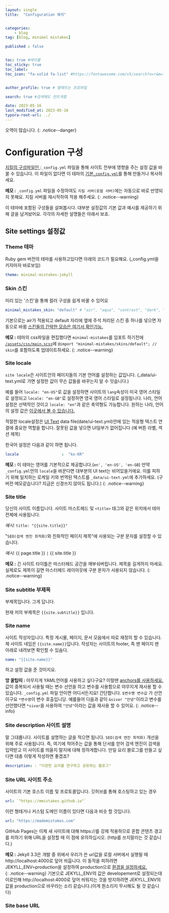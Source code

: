 ```yaml
---
layout: single
title:  "Configuration 해석"


categories: 
    - blog
tag: [blog, minimal mistakes]

published : false


toc: true #테이블
toc_sticky: true
toc_label: 
toc_icon: "fa-solid fa-list" #https://fontawesome.com/v5/search?o=r&m=free&s=solid 아이콘 링크


author_profile: true # 옆에뜨는 프로파일

search: true #검색해도 안뜨게함

date: 2023-05-16
last_modified_at: 2023-05-16
typora-root-url: ../
---
```

오역이 많습니다.
{: .notice--danger}

# Configuration 구성

[지킬의 구성파일인 ](https://jekyllrb.com/docs/configuration/):`_config.yml` 파일을 통해 사이트 전부에 영향을 주는 설정 값을 바꿀 수 있습니다.
이 파일이 없다면 이 테마의 [기본`_config.yml`](https://github.com/mmistakes/minimal-mistakes/blob/master/_config.yml)를 통해 만들거나 복사하세요.




**메모 :**  `_config.yml` 파일을 수정하여도 `지킬 서버(로컬 서버)`에는 자동으로 바로 반영되지 못해요.  지킬 서버를 재시작하여 적용 해주세요.
{: .notice--warning}


이 테마에 포함된 구성들을 살펴봅시다.
대부분 설정값의 기본 값과 예시를 제공하기 위해 글을 남겨놨어요.
각각의 자세한 설명들은 아래서 보죠.



## Site settings 설정값

### Theme 테마
Ruby gem 버전의 테마를 사용하고있다면 아래의 코드가 필요해요. (_config.yml을 키자마자 바로보임)
```yaml
theme: minimal-mistakes-jekyll
```

### Skin 스킨
미리 있는 '스킨'을 통해 컬러 구성을 쉽게 바꿀 수 있어요
```yaml
minimal_mistakes_skin: "default" # "air", "aqua", "contrast", "dark", "dirt", "neon", "mint", "plum", "sunrise"
```
기본으로는 air가 적용되고 default 자리에 옆에 주석 처리된 스킨 중 하나를 넣으면 자동으로 바뀜
[스킨들의 간략한 모습은 여기서 확인가능.](https://mmistakes.github.io/minimal-mistakes/docs/configuration/#skin)

**메모 :**  테마의 css파일을 편집했다면 `minimal-mistakes`를 임포트 하기전에
[`/assets/css/main.scss`](https://github.com/mmistakes/minimal-mistakes/blob/master/assets/css/main.scss)에 `@import "minimal-mistakes/skins/default"; // skin`를 포함하도록 업데이트하세요.
{: .notice--warning}

### Site locale
`site locale`은 사이트안의 페이지들의 기본 언어를 설정하는 값입니다.
(_data/ui-text.yml로 가면 설정한 값이 무슨 값들을 바꾸는지 알 수 잇숩니다.)

예를 들어 `locale: "en-US"`로 값을 설정하면 사이트의 `lang`속성이 미국 영어 스타일로 설정되고 `locale: "en-GB"`로 설정하면 영국 영어 스타일로 설정됩니다.
나라, 언어 설정은 선택적인 것이고 `locale: "en"`과 같은 축약형도 가능합니다.
원하는 나라, 언어의 설정 값은 [이곳에서 볼 수 있습니다.](https://learn.microsoft.com/en-us/previous-versions/commerce-server/ee825488(v=cs.20)?redirectedfrom=MSDN)


적절한 locale설정은 [UI Text](https://mmistakes.github.io/minimal-mistakes/docs/ui-text/) data file(date/ui-text.yml)안에 있는 적응형 텍스트 연결에 중요한 역할을 합니다. 잘못된 값을 넣으면 UI일부가 없어집니다 (예 버튼 라벨, 섹션 제목)

한국어 설정은 다음과 같이 하면 됩니다.
```yaml
locale                   :  "ko-KR" 
```

**메모 :**  이 테마는 영어를 기본적으로 제공합니다.(`en', 'en-US', 'en-GB`)
만약 `_config.yml`안의 `locale`을 바꾼다면 대부분의 UI text는 비어있을거에요.
이를 피하기 위해 일치하는 로케일 키와 번역된 텍스트를 `_data/ui-text.yml`에 추가하세요.
(구버전 메모같습니다? 지금은 신경쓰지 않아도 됩니다.)
{: .notice--warning}

### Site title
당신의 사이트 이름입니다.
사이트 마스트헤드 및 `<title>` 태그와 같은 위치에서 테마 전체에 사용됩니다.

*예시*: `title: "{{site.title}}"`

"`SEO(검색 엔진 최적화)`와 친화적인 페이지 제목"에 사용되는 구분 문자를 설정할 수 있습니다.

*예시*: {{ page.title }} `|` {{ site.title }}

**메모 :**  긴 사이트 타이틀은 마스터헤드 공간을 깨부숴버립니다. 제목을 길게하지 마세요. 
실제로도 제목이 길면 마스터헤드 레이아웃에 구분 문자가 사용되지 않습니다.
{: .notice--warning}


### Site subtitle 부제목
부제목입니다. 그게 답니다.

현재 저의 부제목은 `{{site.subtitle}}` 입니다.

### Site name
사이트 작성자입니다.
특정 게시물, 페이지, 문서 모음에서 따로 재정의 할 수 있습니다.
제 사이트 네임은 `{{site.name}}`입니다. 작성자는 사이트의 footer, 즉 맨 페이지 맨 아래로 내려보면 확인할 수 있숨다.
```yaml
name: "{{site.name}}" 
```
하고 설정 값을 준 것이지요.

**앙 꿀팁띠 :**  야무지게 YAML언어를 사용하고 싶다구요? 이럴땐 [anchors를 사용하세요.](https://yaml.org/spec/1.2-old/spec.html#id2785586)   
값이 중복되서 사용될 때는 변수 선언을 하고 변수를 사용함으로 야무지게 재사용 할 수 있습니다.
 `_config.yml` 파일 안이면 어디서든지요! 간단합니다.
`$변수명 변수값` 가 선언이구요 `*변수명`이 변수 호출입니당.
예를들어 다음과 같이 `&sivar "안녕"`이라고 변수를 선언했다면 `*sivar`을 사용하여 `"안녕"`이라는 값을 재사용 할 수 있어요.
{: .notice--info}


### Site description 사이트 설명
말 그대롭니다. 사이트를 설명하는 글을 적으면 됩니다.
`SEO(검색 엔진 최적화)` 개선을 위해 주로 사용됩니다. 즉, 여기에 적어주는 값을 통해 단서를 얻어
검색 엔진이 검색을 입력받고 이 사이트를 띄울지 말지에 대해 정하게합니다.
만일 요리 블로그를 만들고 싶다면 대충 이렇게 작성하면 좋겠죠?
```yaml
description: : "다양한 요리를 연구하고 공유하는 블로그"
```

### Site URL 사이트 주소
사이트의 기본 호스트 이름 및 프로토콜입니다.
깃허브를 통해 호스팅하고 있는 경우
```yaml
url: `"https://mmistakes.github.io"`
```
이런 형태거나 커스텀 도메인 이름이 있다면 다음과 비슷 할 것입니다.
```yaml
url: "https://mademistakes.com"
```

GitHub Pages는 이제 새 사이트에 대해 https://를 강제 적용하므로 혼합 콘텐츠 경고를 피하기 위해 URL을 설정할 때 이 점에 유의하십시오. (http를 쓰지말라는 것 같습니다.)

**메모 :**  Jekyll 3.3은 개발 중 위에서 우리가 쓴 url값을 로컬 서버에서 실행될 때 http://localhost:4000로 덮어 씌웁니다. 
이 동작을 피하려면 JEKYLL_ENV=production을 설정하여 production으로 
 [환경을 설정하세요.](https://jekyllrb.com/docs/configuration/environments/)   
{: .notice--warning}
기본으로 JEKYLL_ENV의 값은 developement로 설정되는데 이로인해 http://localhost:4000로 덮어 씌워지는 것을 방지하려면
JEKYLL_ENV의 값을 production으로 바꾸라는 소리 같습니다.(이게 뭔소리지 무시해도 될 것 같습니다)

### Site base URL 

